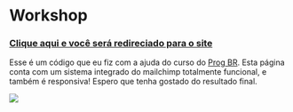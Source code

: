 # Workshop

 <h3><a href="https://allan-carlos.github.io/Workshop/">Clique aqui e você será redireciado para o site<a></h3>

 Esse é um código que eu fiz com a ajuda do curso <a> do <a href="https://www.youtube.com/c/Programadorbr">Prog BR<a>. Esta página conta com um sistema integrado do mailchimp totalmente funcional, e também é responsiva! Espero que tenha gostado do resultado final.
 
 <img src="https://imgur.com/wCUTcJT.png">
